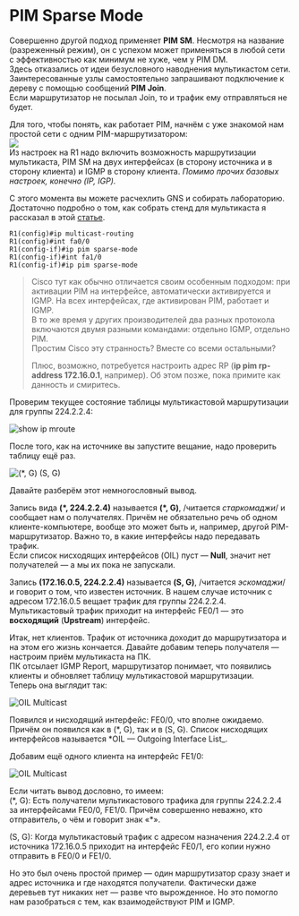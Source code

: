 # PIM Sparse Mode

Совершенно другой подход применяет **PIM SM**. Несмотря на название \(разреженный режим\), он с успехом может применяться в любой сети с эффективностью как минимум не хуже, чем у PIM DM.  
Здесь отказались от идеи безусловного наводнения мультикастом сети. Заинтересованные узлы самостоятельно запрашивают подключение к дереву с помощью сообщений **PIM Join**.  
Если маршрутизатор не посылал Join, то и трафик ему отправляться не будет.

Для того, чтобы понять, как работает PIM, начнём с уже знакомой нам простой сети с одним PIM-маршрутизатором:  
![](http://img-fotki.yandex.ru/get/9763/83739833.38/0_da359_c396dba4_XL.png)  
Из настроек на R1 надо включить возможность маршрутизации мультикаста, PIM SM на двух интерфейсах \(в сторону источника и в сторону клиента\) и IGMP в сторону клиента. _Помимо прочих базовых настроек, конечно \(IP, IGP\)._

С этого момента вы можете расчехлить GNS и собирать лабораторию. Достаточно подробно о том, как собрать стенд для мультикаста я рассказал в этой [статье](https://linkmeup.ru/blog/126.html).

```text
R1(config)#ip multicast-routing
R1(config)#int fa0/0
R1(config-if)#ip pim sparse-mode
R1(config-if)#int fa1/0
R1(config-if)#ip pim sparse-mode
```

> Cisco тут как обычно отличается своим особенным подходом: при активации PIM на интерфейсе, автоматически активируется и IGMP. На всех интерфейсах, где активирован PIM, работает и IGMP.  
> В то же время у других производителей два разных протокола включаются двумя разными командами: отдельно IGMP, отдельно PIM.  
> Простим Cisco эту странность? Вместе со всеми остальными?  
>   
> Плюс, возможно, потребуется настроить адрес RP \(**ip pim rp-address 172.16.0.1**, например\). Об этом позже, пока примите как данность и смиритесь.

Проверим текущее состояние таблицы мультикастовой маршрутизации для группы 224.2.2.4:

![show ip mroute](http://img-fotki.yandex.ru/get/9169/83739833.37/0_da308_1a7f06fb_L.png)

После того, как на источнике вы запустите вещание, надо проверить таблицу ещё раз.

![\(\*, G\) \(S, G\)](http://img-fotki.yandex.ru/get/9932/83739833.37/0_da304_f1641eea_XXL.png)

Давайте разберём этот немногословный вывод.

Запись вида **\(\*, 224.2.2.4\)** называется **\(\*, G\)**, /читается _старкомаджи_/ и сообщает нам о получателях. Причём не обязательно речь об одном клиенте-компьютере, вообще это может быть и, например, другой PIM-маршрутизатор. Важно то, в какие интерфейсы надо передавать трафик.  
Если список нисходящих интерфейсов \(OIL\) пуст — **Null**, значит нет получателей — а мы их пока не запускали.

Запись **\(172.16.0.5, 224.2.2.4\)** называется **\(S, G\)**, /читается _эскомаджи_/ и говорит о том, что известен источник. В нашем случае источник с адресом 172.16.0.5 вещает трафик для группы 224.2.2.4. Мультикастовый трафик приходит на интерфейс FE0/1 — это **восходящий** \(**Upstream**\) интерфейс.

Итак, нет клиентов. Трафик от источника доходит до маршрутизатора и на этом его жизнь кончается. Давайте добавим теперь получателя — настроим приём мультикаста на ПК.  
ПК отсылает IGMP Report, маршрутизатор понимает, что появились клиенты и обновляет таблицу мультикастовой маршрутизации.  
Теперь она выглядит так:

![OIL Multicast](http://img-fotki.yandex.ru/get/9323/83739833.37/0_da305_a28aa520_XL.png)

Появился и нисходящий интерфейс: FE0/0, что вполне ожидаемо. Причём он появился как в \(\*, G\), так и в \(S, G\). Список нисходящих интерфейсов называется \*OIL — Outgoing Interface List_.

Добавим ещё одного клиента на интерфейс FE1/0:

![OIL Multicast](http://img-fotki.yandex.ru/get/9820/83739833.37/0_da307_e8818032_XL.png)

Если читать вывод дословно, то имеем:  
\(\*, G\): Есть получатели мультикастового трафика для группы 224.2.2.4 за интерфейсами FE0/0, FE1/0. Причём совершенно неважно, кто отправитель, о чём и говорит знак «\*».

\(S, G\): Когда мультикастовый трафик с адресом назначения 224.2.2.4 от источника 172.16.0.5 приходит на интерфейс FE0/1, его копии нужно отправить в FE0/0 и FE1/0.

Но это был очень простой пример — один маршрутизатор сразу знает и адрес источника и где находятся получатели. Фактически даже деревьев тут никаких нет — разве что вырожденное. Но это помогло нам разобраться с тем, как взаимодействуют PIM и IGMP.

